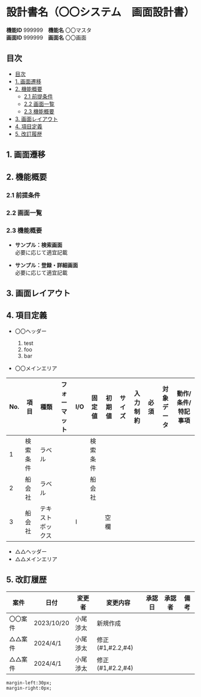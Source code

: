 # 設計書名（〇〇システム　画面設計書）

**機能ID** 999999　**機能名** 〇〇マスタ  
**画面ID** 999999　**画面名** 〇〇画面  

## 目次

- [目次](#目次)
- [1. 画面遷移](#1-画面遷移)
- [2. 機能概要](#2-機能概要)
  - [2.1 前提条件](#21-前提条件)
  - [2.2 画面一覧](#22-画面一覧)
  - [2.3 機能概要](#23-機能概要)
- [3. 画面レイアウト](#3-画面レイアウト)
- [4. 項目定義](#4-項目定義)
- [5. 改訂履歴](#5-改訂履歴)

## 1. 画面遷移

<!-- 改ページ用コード -->
<div style="page-break-before:always"></div> 

## 2. 機能概要

### 2.1 前提条件

### 2.2 画面一覧

### 2.3 機能概要

- **サンプル：検索画面**  
必要に応じて適宜記載

- **サンプル：登録・詳細画面**  
必要に応じて適宜記載

## 3. 画面レイアウト

## 4. 項目定義

- 〇〇ヘッダー  
  1. test  
  1. foo  
  1. bar

- 〇〇メインエリア

<div class="table">

| No. | 項目   | 種類       | フォーマット | I/O | 固定値  | 初期値 | サイズ | 入力制約 | 必須 | 対象データ | 動作/条件/特記事項 |
|-----|------|----------|--------|-----|------|-----|-----|------|----|-------|------------|
| 1   | 検索条件 | ラベル      |        |     | 検索条件 |     |     |      |    |       |            |
| 2   | 船会社  | ラベル      |        |     | 船会社  |     |     |      |    |       |            |
| 3   | 船会社  | テキストボックス |        | I   |      | 空欄  |     |      |    |       |            |

</div>

- △△ヘッダー
- △△メインエリア  

## 5. 改訂履歴
  
| 案件   | 日付         | 変更者  | 変更内容           | 承認日 | 承認者 | 備考 |
|------|------------|------|----------------|-----|-----|----|
| 〇〇案件 | 2023/10/20 | 小尾渉太 | 新規作成           |     |     |    |
| △△案件 | 2024/4/1   | 小尾渉太 | 修正(#1,#2.2,#4) |     |     |    |
| △△案件 | 2024/4/1   | 小尾渉太 | 修正(#1,#2.2,#4) |     |     |    |

<style>
.table table {

    font-size: 75%
    table-layout: fixed;
}
</style>

    margin-left:30px;
    margin-right:0px;